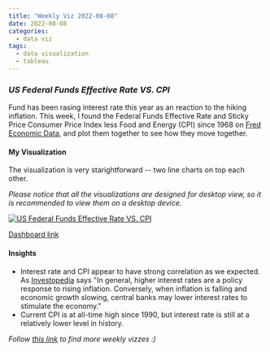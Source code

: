 ```yaml
---
title: "Weekly Viz 2022-08-08"
date: 2022-08-08
categories:
  - data viz
tags:
  - data visualization
  - tableau
---
```


### *US Federal Funds Effective Rate VS. CPI*

Fund has been rasing interest rate this year as an reaction to the hiking inflation. This week, I found the Federal Funds Effective Rate and Sticky Price Consumer Price Index less Food and Energy (CPI) since 1968 on [Fred Economic Data](https://fred.stlouisfed.org/), and plot them together to see how they move together.  

#### My Visualization

The visualization is very starightforward -- two line charts on top each other.  

*Please notice that all the visualizations are designed for desktop view, so it is recommended to view them on a desktop device.*  

<div class='tableauPlaceholder' id='viz1660019336860' style='position: relative'>
  <noscript><a href='#'>
    <img alt='US Federal Funds Effective Rate VS. CPI ' src='https:&#47;&#47;public.tableau.com&#47;static&#47;images&#47;20&#47;20220808USFederalFundsEffectiveRateVS_CPI&#47;USFederalFundsEffectiveRateVS_CPI&#47;1_rss.png' style='border: none' />
    </a></noscript>
  <object class='tableauViz'  style='display:none;'>
    <param name='host_url' value='https%3A%2F%2Fpublic.tableau.com%2F' />
    <param name='embed_code_version' value='3' /> 
    <param name='site_root' value='' />
    <param name='name' value='20220808USFederalFundsEffectiveRateVS_CPI&#47;USFederalFundsEffectiveRateVS_CPI' />
    <param name='tabs' value='no' />
    <param name='toolbar' value='yes' />
    <param name='static_image' value='https:&#47;&#47;public.tableau.com&#47;static&#47;images&#47;20&#47;20220808USFederalFundsEffectiveRateVS_CPI&#47;USFederalFundsEffectiveRateVS_CPI&#47;1.png' />
    <param name='animate_transition' value='yes' />
    <param name='display_static_image' value='yes' />
    <param name='display_spinner' value='yes' />
    <param name='display_overlay' value='yes' />
    <param name='display_count' value='yes' />
    <param name='language' value='en-US' />
    <param name='filter' value='publish=yes' />
  </object></div>             
  <script type='text/javascript'>        
  var divElement = document.getElementById('viz1660019336860');      
  var vizElement = divElement.getElementsByTagName('object')[0];              
  if ( divElement.offsetWidth > 800 ) { vizElement.style.width='800px';vizElement.style.height='627px';} else if ( divElement.offsetWidth > 500 ) { vizElement.style.width='800px';vizElement.style.height='627px';} else { vizElement.style.width='100%';vizElement.style.height='727px';}              
  var scriptElement = document.createElement('script');              
  scriptElement.src = 'https://public.tableau.com/javascripts/api/viz_v1.js';        
  vizElement.parentNode.insertBefore(scriptElement, vizElement);              
</script>  

[Dashboard link](https://public.tableau.com/views/20220808USFederalFundsEffectiveRateVS_CPI/USFederalFundsEffectiveRateVS_CPI?:language=en-US&publish=yes&:display_count=n&:origin=viz_share_link)
  
#### Insights
* Interest rate and CPI appear to have strong correlation as we expected. As [Investopedia](https://www.investopedia.com/ask/answers/12/inflation-interest-rate-relationship.asp#:~:text=In%20general%2C%20higher%20interest%20rates,rates%20to%20stimulate%20the%20economy) says "In general, higher interest rates are a policy response to rising inflation. Conversely, when inflation is falling and economic growth slowing, central banks may lower interest rates to stimulate the economy."  
* Current CPI is at all-time high since 1990, but interest rate is still at a relatively lower level in history.  
  
*Follow [this link](https://yudong-94.github.io/personal-website/project/WeeklyViz2022/) to find more weekly vizzes :)*
